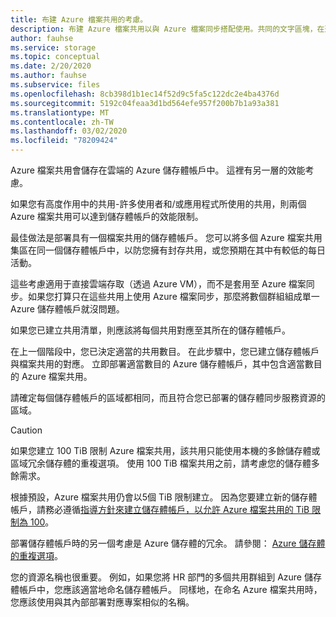 ```yaml
---
title: 布建 Azure 檔案共用的考慮。
description: 布建 Azure 檔案共用以與 Azure 檔案同步搭配使用。共同的文字區塊，在遷移檔之間共用。
author: fauhse
ms.service: storage
ms.topic: conceptual
ms.date: 2/20/2020
ms.author: fauhse
ms.subservice: files
ms.openlocfilehash: 8cb398d1b1ec14f52d9c5fa5c122dc2e4ba4376d
ms.sourcegitcommit: 5192c04feaa3d1bd564efe957f200b7b1a93a381
ms.translationtype: MT
ms.contentlocale: zh-TW
ms.lasthandoff: 03/02/2020
ms.locfileid: "78209424"
---
```

Azure 檔案共用會儲存在雲端的 Azure 儲存體帳戶中。
這裡有另一層的效能考慮。

如果您有高度作用中的共用-許多使用者和/或應用程式所使用的共用，則兩個 Azure 檔案共用可以達到儲存體帳戶的效能限制。

最佳做法是部署具有一個檔案共用的儲存體帳戶。
您可以將多個 Azure 檔案共用集區在同一個儲存體帳戶中，以防您擁有封存共用，或您預期在其中有較低的每日活動。

這些考慮適用于直接雲端存取（透過 Azure VM），而不是套用至 Azure 檔案同步。如果您打算只在這些共用上使用 Azure 檔案同步，那麼將數個群組組成單一 Azure 儲存體帳戶就沒問題。

如果您已建立共用清單，則應該將每個共用對應至其所在的儲存體帳戶。

在上一個階段中，您已決定適當的共用數目。 在此步驟中，您已建立儲存體帳戶與檔案共用的對應。 立即部署適當數目的 Azure 儲存體帳戶，其中包含適當數目的 Azure 檔案共用。

請確定每個儲存體帳戶的區域都相同，而且符合您已部署的儲存體同步服務資源的區域。

> [!CAUTION]
> 如果您建立 100 TiB 限制 Azure 檔案共用，該共用只能使用本機的多餘儲存體或區域冗余儲存體的重複選項。 使用 100 TiB 檔案共用之前，請考慮您的儲存體多餘需求。

根據預設，Azure 檔案共用仍會以5個 TiB 限制建立。 因為您要建立新的儲存體帳戶，請務必遵循[指導方針來建立儲存體帳戶，以允許 Azure 檔案共用的 TiB 限制為 100](../articles/storage/files/storage-files-how-to-create-large-file-share.md)。

部署儲存體帳戶時的另一個考慮是 Azure 儲存體的冗余。 請參閱： [Azure 儲存體的重複選項](../articles/storage/common/storage-redundancy.md)。

您的資源名稱也很重要。 例如，如果您將 HR 部門的多個共用群組到 Azure 儲存體帳戶中，您應該適當地命名儲存體帳戶。 同樣地，在命名 Azure 檔案共用時，您應該使用與其內部部署對應專案相似的名稱。